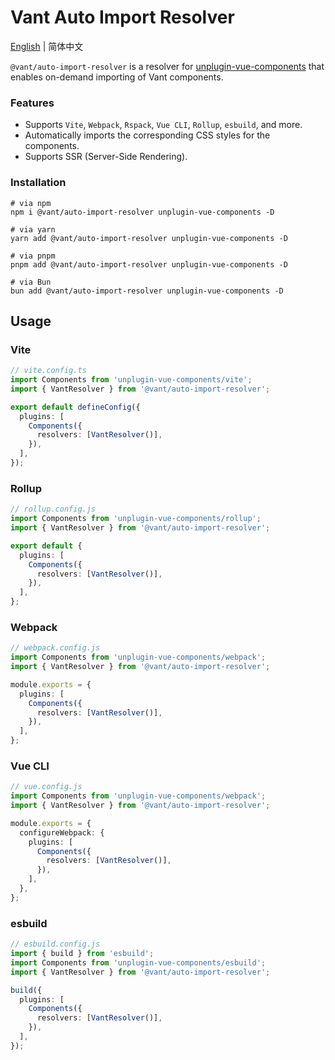 # Vant Auto Import Resolver

[English](./README.md) | 简体中文

`@vant/auto-import-resolver` is a resolver for [unplugin-vue-components](https://github.com/unplugin/unplugin-vue-components) that enables on-demand importing of Vant components.

### Features

- Supports `Vite`, `Webpack`, `Rspack`, `Vue CLI`, `Rollup`, `esbuild`, and more.
- Automatically imports the corresponding CSS styles for the components.
- Supports SSR (Server-Side Rendering).

### Installation

```shell
# via npm
npm i @vant/auto-import-resolver unplugin-vue-components -D

# via yarn
yarn add @vant/auto-import-resolver unplugin-vue-components -D

# via pnpm
pnpm add @vant/auto-import-resolver unplugin-vue-components -D

# via Bun
bun add @vant/auto-import-resolver unplugin-vue-components -D
```

## Usage

### Vite

```ts
// vite.config.ts
import Components from 'unplugin-vue-components/vite';
import { VantResolver } from '@vant/auto-import-resolver';

export default defineConfig({
  plugins: [
    Components({
      resolvers: [VantResolver()],
    }),
  ],
});
```

### Rollup

```ts
// rollup.config.js
import Components from 'unplugin-vue-components/rollup';
import { VantResolver } from '@vant/auto-import-resolver';

export default {
  plugins: [
    Components({
      resolvers: [VantResolver()],
    }),
  ],
};
```

### Webpack

```ts
// webpack.config.js
import Components from 'unplugin-vue-components/webpack';
import { VantResolver } from '@vant/auto-import-resolver';

module.exports = {
  plugins: [
    Components({
      resolvers: [VantResolver()],
    }),
  ],
};
```

### Vue CLI

```ts
// vue.config.js
import Components from 'unplugin-vue-components/webpack';
import { VantResolver } from '@vant/auto-import-resolver';

module.exports = {
  configureWebpack: {
    plugins: [
      Components({
        resolvers: [VantResolver()],
      }),
    ],
  },
};
```

### esbuild

```ts
// esbuild.config.js
import { build } from 'esbuild';
import Components from 'unplugin-vue-components/esbuild';
import { VantResolver } from '@vant/auto-import-resolver';

build({
  plugins: [
    Components({
      resolvers: [VantResolver()],
    }),
  ],
});
```
